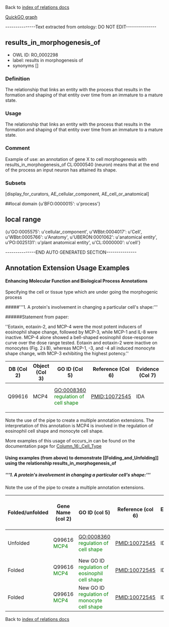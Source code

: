 Back to [index of relations docs](https://github.com/geneontology/annotation_extensions/tree/master/doc)

[QuickGO graph](www.ebi.ac.uk/QuickGO/AnnotationExtensionRelations.html)

---------------Text extracted from ontology: DO NOT EDIT---------------

## results_in_morphogenesis_of
* OWL ID: RO_0002298
* label: results in morphogenesis of
* synonyms
[]

### Definition
The relationship that links an entity with the process that results in the formation and shaping of that entity over time from an immature to a mature state.

### Usage
The relationship that links an entity with the process that results in the formation and shaping of that entity over time from an immature to a mature state.

### Comment
Example of use: an annotation of gene X to cell morphogenesis with results_in_morphogenesis_of CL:0000540 (neuron) means that at the end of the process an input neuron has attained its shape.

### Subsets
[display_for_curators, AE_cellular_component, AE_cell_or_anatomical]

##local domain
{u'BFO:0000015': u'process'}

## local range
{u'GO:0005575': u'cellular_component', u'WBbt:0004017': u'Cell', u'WBbt:0005766': u'Anatomy', u'UBERON:0001062': u'anatomical entity', u'PO:0025131': u'plant anatomical entity', u'CL:0000000': u'cell'}

---------------END AUTO GENERATED SECTION---------------

Annotation Extension Usage Examples
--

#### Enhancing Molecular Function and Biological Process Annotations


Specifying the cell or tissue type which are under going the morphogenic process


#####'''1. A protein's involvement in changing a particular cell's shape:'''


######Statement from paper:

''Eotaxin, eotaxin-2, and MCP-4 were the most potent inducers of eosinophil shape change, followed by MCP-3, while MCP-1 and IL-8 were inactive. MCP-4 alone showed a bell-shaped eosinophil dose-response curve over the dose range tested. Eotaxin and eotaxin-2 were inactive on monocytes (Fig. 2⇓B), whereas MCP-1, -3, and -4 all induced monocyte shape change, with MCP-3 exhibiting the highest potency.''


| DB (Col 2) | Object (Col 3) | GO ID (Col 5)                                                           | Reference (Col 6) | Evidence (Col 7) | Extension (Col 16)                                                |
|------------|----------------|-------------------------------------------------------------------------|-------------------|------------------|-------------------------------------------------------------------|
| Q99616     | MCP4          | <GO:0008360> <span style="color:green">regulation of cell shape</span> | <PMID:10072545>   | IDA              | results_in_morphogenesis_of(CL:0000771 <span style="color:green">eosinophil</span>) pipe results_in_morphogenesis_of(CL:0000576 <span style="color:green">monocyte</span>) |
||

Note the use of the pipe to create a multiple annotation extensions. The interpretation of this annotation is MCP4 is involved in the regulation of eosinophil cell shape and monocyte cell shape. 

More examples of this usage of occurs_in can be found on the documentation page for [Column_16:_Cell_Type](http://wiki.geneontology.org/index.php/Column_16:_Cell_Type)

#### Using examples (from above) to demonstrate [[Folding_and_Unfolding]] using the relationship results_in_morphogenesis_of 

##### '''1. A protein's involvement in changing a particular cell's shape:'''

Note the use of the pipe to create a multiple annotation extensions.

| Folded/unfolded | Gene Name (col 2)                              | GO ID (col 5)                                                                         | Reference (col 6) | Evidence (col 7) | Annotation Extension (col 16)                                    | Parent terms of new folded GO term                    |
|-----------------|------------------------------------------------|---------------------------------------------------------------------------------------|-------------------|------------------|------------------------------------------------------------------|-------------------------------------------------------|
| Unfolded        | Q99616 <span style="color:green">MCP4</span> | <GO:0008360> <span style="color:green">regulation of cell shape</span> | <PMID:10072545>   | IDA              | results_in_morphogenesis_of(CL:0000771 <span style="color:green">eosinophil</span>) pipe results_in_morphogenesis_of(CL:0000576 <span style="color:green">monocyte</span>) |                                                       |
| Folded          | Q99616 <span style="color:green">MCP4</span> | New GO ID <span style="color:green">regulation of eosinophil cell shape</span> | <PMID:10072545>   | IDA             |                                                                  | <span style="color:red">is_a regulation of cell shape</span> |
| Folded          | Q99616 <span style="color:green">MCP4</span> | New GO ID <span style="color:green">regulation of monocyte cell shape</span> | <PMID:10072545>   | IDA             |                                                                  | <span style="color:red">is_a regulation of cell shape</span> |





Back to [index of relations docs](https://github.com/geneontology/annotation_extensions/tree/master/doc)
